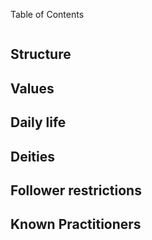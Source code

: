

Table of Contents
```table-of-contents
```

## Structure



## Values



## Daily life



## Deities


## Follower restrictions


## Known Practitioners





